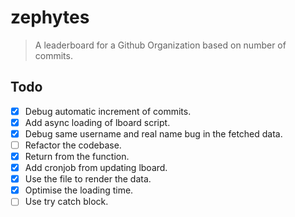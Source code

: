 # zephytes

> A leaderboard for a Github Organization based on number of commits.

## Todo

- [x] Debug automatic increment of commits.
- [x] Add async loading of lboard script.
- [x] Debug same username and real name bug in the fetched data.
- [ ] Refactor the codebase.
- [x] Return from the function.
- [x] Add cronjob from updating lboard.
- [x] Use the file to render the data.
- [x] Optimise the loading time.
- [ ] Use try catch block.
